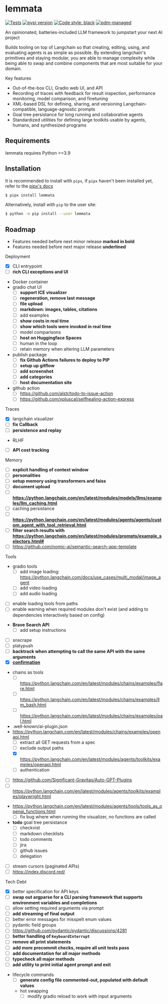 # lemmata

[![Tests](https://github.com/abondrn/lemmata/workflows/Tests/badge.svg)](https://github.com/abondrn/lemmata/actions?query=workflow%3Aci)
[![pypi version](https://img.shields.io/pypi/v/lemmata.svg)](https://pypi.org/project/lemmata/)
[![Code style: black](https://img.shields.io/badge/code%20style-black-000000.svg)](https://github.com/psf/black)
[![pdm-managed](https://img.shields.io/badge/pdm-managed-blueviolet)](https://pdm.fming.dev)

An opinionated, batteries-included LLM framework to jumpstart your next AI project

Builds tooling on top of Langchain so that creating, editing, using, and evaluating agents is as simple as possible. By extending langchain's primitives and staying modular, you are able to manage complexity while being able to swap and combine components that are most suitable for your domain.

Key features
 - Out-of-the-box CLI, Gradio web UI, and API
 - Recording of traces with feedback for result inspection, performance monitoring, model comparison, and finetuning
 - XML-based DSL for defining, sharing, and versioning Langchain-compatible, language-agnostic prompts
 - Goal tree persistance for long running and collaborative agents
 - Standardized utilities for defining large toolkits usable by agents, humans, and synthesized programs

## Requirements

lemmata requires Python >=3.9

## Installation

It is recommended to install with `pipx`, if `pipx` haven't been installed yet, refer to the [pipx's docs](https://github.com/pipxproject/pipx)

```bash
$ pipx install lemmata
```

Alternatively, install with `pip` to the user site:

```bash
$ python -m pip install --user lemmata
```

## Roadmap

 - Features needed before next minor release **marked in bold**
 - Features needed before next major release __underlined__

Deployment
   - [x] CLI entrypoint
   - [ ] **rich CLI exceptions and UI**
   - Docker container
   - gradio chat UI
     - [ ] **support ICE visualizer**
     - [ ] **regeneration, remove last message**
     - [ ] **file upload**
     - [ ] **markdown: images, tables, citations**
     - [ ] add examples
     - [ ] **show costs in real time**
     - [ ] __show which tools were invoked in real time__
     - [ ] model comparisons
     - [ ] __host on Huggingface Spaces__
     - [ ] human in the loop
     - [ ] retain memory when altering LLM parameters
   - publish package
     - [ ] **fix Github Actions failures to deploy to PIP**
     - [ ] **setup up gitflow**
     - [ ] __add screenshot__
     - [ ] __add categories__
     - [ ] __host documentation site__
   - github action
     - [ ] https://github.com/alstr/todo-to-issue-action
     - [ ] https://github.com/xpluscal/selfhealing-action-express

Traces
   - [x] langchain visualizer
   - [ ] **fix Callback**
   - [ ] __persistence and replay__
   - RLHF
   - [ ] __API cost tracking__

Memory
   - [ ] **explicit handling of context window**
   - [ ] __personalities__
   - [ ] **setup memory using transformers and faiss**
   - [ ] __document upload__
   - [ ] __https://python.langchain.com/en/latest/modules/models/llms/examples/llm_caching.html__
   - [ ] caching persistance
   - [ ] **https://python.langchain.com/en/latest/modules/agents/agents/custom_agent_with_tool_retrieval.html**
   - [ ] __filter search results with https://python.langchain.com/en/latest/modules/prompts/example_selectors.html#__
   - [ ] https://github.com/nomic-ai/semantic-search-app-template

Tools
   - gradio tools
     - [ ] add image loading: https://python.langchain.com/docs/use_cases/multi_modal/image_agent
     - [ ] add video loading
     - [ ] add audio loading
   - [ ] enable loading tools from paths
   - [ ] enable warning when required modules don't exist (and adding to dependencies interactively based on config)
   - **Brave Search API**
     - [ ] add setup instructions
   - [ ] snscrape
   - [ ] platypush
   - [ ] __backtrack when attempting to call the same API with the same arguments__
   - [X] **[confirmation](https://python.langchain.com/en/latest/modules/agents/tools/human_approval.html)**
   - chains as tools
     - [ ] https://python.langchain.com/en/latest/modules/chains/examples/flare.html
     - [ ] https://python.langchain.com/en/latest/modules/chains/examples/llm_bash.html
     - [ ] https://python.langchain.com/en/latest/modules/chains/examples/pal.html
   - .well-known/ai-plugin.json
  - https://python.langchain.com/en/latest/modules/chains/examples/openapi.html
    - [ ] extract all GET requests from a spec
    - [ ] exclude output paths
    - [X] https://python.langchain.com/en/latest/modules/agents/toolkits/examples/openapi.html
    - [ ] authentication
   - [ ] https://github.com/Significant-Gravitas/Auto-GPT-Plugins
   - [ ] https://python.langchain.com/en/latest/modules/agents/toolkits/examples/playwright.html
   - https://python.langchain.com/en/latest/modules/agents/tools/tools_as_openai_functions.html
     - [ ] fix bug where when running the visualizer, no functions are called
   - __todo__ goal tree persistance
     - [ ] checkvist
     - [ ] markdown checklists
     - [ ] todo comments
     - [ ] jira
     - [ ] github issues
     - [ ] delegation
   - [ ] stream cursors (paginated APIs)
   - [ ] https://index.discord.red/

Tech Debt
   - [X] better specification for API keys
   - [ ] **swap out argparse for a CLI parsing framework that supports environment variables and completions**
   - [ ] allow setting required arguments via prompt
   - [ ] __add streaming of final output__
   - [ ] better error messages for misspelt enum values
   - [ ] pydantic field groups
   - [ ] https://github.com/pydantic/pydantic/discussions/4281
   - [ ] **better handling of `KeyboardInterrupt`**
   - [ ] **remove all print statements**
   - [ ] **add more precommit checks, require all unit tests pass**
   - [ ] __add documentation for all major methods__
   - [ ] __typecheck all major methods__
   - [ ] **add utility to print initial agent prompt and exit**
   - lifecycle commands
     - [ ] **generate config file commented-out, populated with default values**
     - hot swapping
       - [ ] modify gradio reload to work with input arguments
